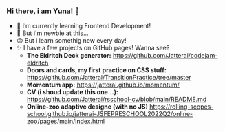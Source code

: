 ### Hi there, i am Yuna! 👋

- 🌱 I’m currently learning Frontend Development!
- 👀 But i'm newbie at this...
- 😌 But i learn somethig new every day!
- ✨ I have a few projects on GitHub pages! Wanna see?
  * **The Eldritch Deck generator:** https://github.com/Jatterai/codejam-eldritch
  * **Doors and cards, my first practice on CSS stuff:** https://github.com/Jatterai/TransitionPractice/tree/master
  * **Momentum app:**  https://jatterai.github.io/momentum/
  * **CV (i shoud update this one...):**  https://github.com/Jatterai/rsschool-cv/blob/main/README.md
  * **Online-zoo adaptive designe (with no JS)** https://rolling-scopes-school.github.io/jatterai-JSFEPRESCHOOL2022Q2/online-zoo/pages/main/index.html
